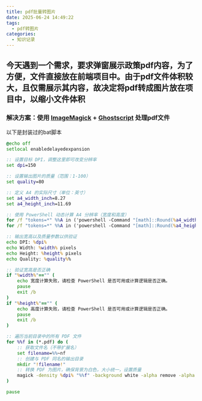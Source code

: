 ```yaml
---
title: pdf批量转图片
date: 2025-06-24 14:49:22
tags:
  - pdf转图片
categories:
  - 知识记录
---
```


## 今天遇到一个需求，要求弹窗展示政策pdf内容，为了方便，文件直接放在前端项目中。由于pdf文件体积较大，且仅需展示其内容，故决定将pdf转成图片放在项目中，以缩小文件体积

### 解决方案：使用 [ImageMagick](https://www.imagemagick.org/) + [Ghostscript](https://www.ghostscript.com/) 处理pdf文件

以下是封装过的bat脚本

```bat
@echo off
setlocal enabledelayedexpansion

:: 设置目标 DPI，调整这里即可改变分辨率
set dpi=150

:: 设置输出图片的质量（范围：1-100）
set quality=80

:: 定义 A4 的实际尺寸（单位：英寸）
set a4_width_inch=8.27
set a4_height_inch=11.69

:: 使用 PowerShell 动态计算 A4 分辨率（宽度和高度）
for /f "tokens=*" %%A in ('powershell -Command "[math]::Round(%a4_width_inch% * %dpi%)"') do set width=%%A
for /f "tokens=*" %%A in ('powershell -Command "[math]::Round(%a4_height_inch% * %dpi%)"') do set height=%%A

:: 输出宽高以及质量参数以供验证
echo DPI: %dpi%
echo Width: %width% pixels
echo Height: %height% pixels
echo Quality: %quality%%

:: 验证宽高是否正确
if "%width%"=="" (
    echo 宽度计算失败，请检查 PowerShell 是否可用或计算逻辑是否正确。
    pause
    exit /b
)
if "%height%"=="" (
    echo 高度计算失败，请检查 PowerShell 是否可用或计算逻辑是否正确。
    pause
    exit /b
)

:: 遍历当前目录中的所有 PDF 文件
for %%f in (*.pdf) do (
    :: 获取文件名（不带扩展名）
    set filename=%%~nf
    :: 创建与 PDF 同名的输出目录
    mkdir "!filename!"
    :: 转换 PDF 为图片，确保背景为白色，大小统一，设置质量
    magick -density %dpi% "%%f" -background white -alpha remove -alpha off -resize %width%x%height% -gravity center -extent %width%x%height% -quality %quality% "!filename!\page-%%d.webp"
)

pause

```
